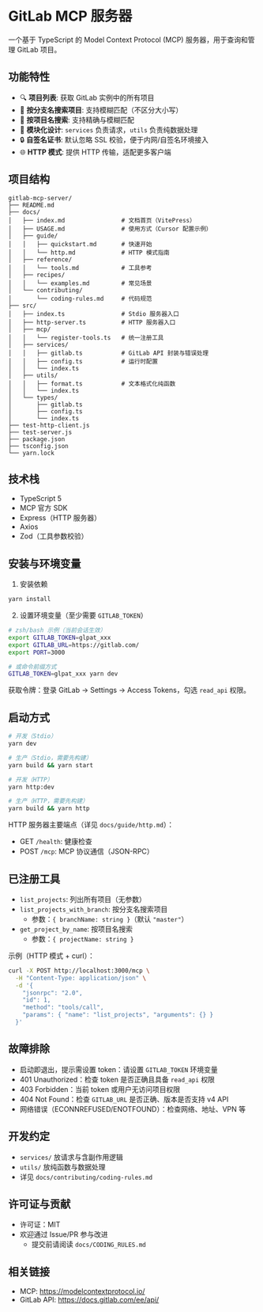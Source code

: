 # GitLab MCP 服务器

一个基于 TypeScript 的 Model Context Protocol (MCP) 服务器，用于查询和管理 GitLab 项目。

## 功能特性

- 🔍 **项目列表**: 获取 GitLab 实例中的所有项目
- 🌿 **按分支名搜索项目**: 支持模糊匹配（不区分大小写）
- 🧭 **按项目名搜索**: 支持精确与模糊匹配
- 🧩 **模块化设计**: `services` 负责请求，`utils` 负责纯数据处理
- 🔒 **自签名证书**: 默认忽略 SSL 校验，便于内网/自签名环境接入
- 🌐 **HTTP 模式**: 提供 HTTP 传输，适配更多客户端

## 项目结构

```
gitlab-mcp-server/
├── README.md
├── docs/
│   ├── index.md                # 文档首页（VitePress）
│   ├── USAGE.md                # 使用方式（Cursor 配置示例）
│   ├── guide/
│   │   ├── quickstart.md       # 快速开始
│   │   └── http.md             # HTTP 模式指南
│   ├── reference/
│   │   └── tools.md            # 工具参考
│   ├── recipes/
│   │   └── examples.md         # 常见场景
│   └── contributing/
│       └── coding-rules.md     # 代码规范
├── src/
│   ├── index.ts                # Stdio 服务器入口
│   ├── http-server.ts          # HTTP 服务器入口
│   ├── mcp/
│   │   └── register-tools.ts   # 统一注册工具
│   ├── services/
│   │   ├── gitlab.ts           # GitLab API 封装与错误处理
│   │   ├── config.ts           # 运行时配置
│   │   └── index.ts
│   ├── utils/
│   │   ├── format.ts           # 文本格式化纯函数
│   │   └── index.ts
│   └── types/
│       ├── gitlab.ts
│       ├── config.ts
│       └── index.ts
├── test-http-client.js
├── test-server.js
├── package.json
├── tsconfig.json
└── yarn.lock
```

## 技术栈

- TypeScript 5
- MCP 官方 SDK
- Express（HTTP 服务器）
- Axios
- Zod（工具参数校验）

## 安装与环境变量

1) 安装依赖

```bash
yarn install
```

2) 设置环境变量（至少需要 `GITLAB_TOKEN`）

```bash
# zsh/bash 示例（当前会话生效）
export GITLAB_TOKEN=glpat_xxx
export GITLAB_URL=https://gitlab.com/
export PORT=3000

# 或命令前缀方式
GITLAB_TOKEN=glpat_xxx yarn dev
```

获取令牌：登录 GitLab → Settings → Access Tokens，勾选 `read_api` 权限。

## 启动方式

```bash
# 开发（Stdio）
yarn dev

# 生产（Stdio，需要先构建）
yarn build && yarn start

# 开发（HTTP）
yarn http:dev

# 生产（HTTP，需要先构建）
yarn build && yarn http
```

HTTP 服务器主要端点（详见 `docs/guide/http.md`）：

- GET `/health`: 健康检查
- POST `/mcp`: MCP 协议通信（JSON-RPC）

## 已注册工具

- `list_projects`: 列出所有项目（无参数）
- `list_projects_with_branch`: 按分支名搜索项目
  - 参数：`{ branchName: string }`（默认 `"master"`）
- `get_project_by_name`: 按项目名搜索
  - 参数：`{ projectName: string }`

示例（HTTP 模式 + curl）：

```bash
curl -X POST http://localhost:3000/mcp \
  -H "Content-Type: application/json" \
  -d '{
    "jsonrpc": "2.0",
    "id": 1,
    "method": "tools/call",
    "params": { "name": "list_projects", "arguments": {} }
  }'
```

## 故障排除

- 启动即退出，提示需设置 token：请设置 `GITLAB_TOKEN` 环境变量
- 401 Unauthorized：检查 token 是否正确且具备 `read_api` 权限
- 403 Forbidden：当前 token 或用户无访问项目权限
- 404 Not Found：检查 `GITLAB_URL` 是否正确、版本是否支持 v4 API
- 网络错误（ECONNREFUSED/ENOTFOUND）：检查网络、地址、VPN 等

## 开发约定

- `services/` 放请求与含副作用逻辑
- `utils/` 放纯函数与数据处理
- 详见 `docs/contributing/coding-rules.md`

## 许可证与贡献

- 许可证：MIT
- 欢迎通过 Issue/PR 参与改进
  - 提交前请阅读 `docs/CODING_RULES.md`

## 相关链接

- MCP: https://modelcontextprotocol.io/
- GitLab API: https://docs.gitlab.com/ee/api/